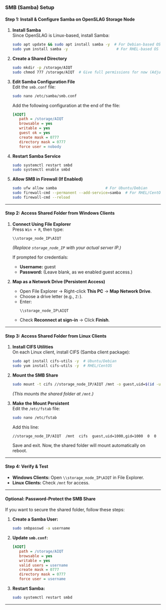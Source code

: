 
### **SMB (Samba) Setup**

#### **Step 1: Install & Configure Samba on OpenSLAG Storage Node**

1. **Install Samba**  
   Since OpenSLAG is Linux-based, install Samba:

   ```bash
   sudo apt update && sudo apt install samba -y  # For Debian-based OS
   sudo yum install samba -y                      # For RHEL-based OS
   ```

2. **Create a Shared Directory**  
   ```bash
   sudo mkdir -p /storage/AIQT
   sudo chmod 777 /storage/AIQT  # Give full permissions for now (Adjust as needed)
   ```

3. **Edit Samba Configuration File**  
   Edit the `smb.conf` file:

   ```bash
   sudo nano /etc/samba/smb.conf
   ```

   Add the following configuration at the end of the file:

   ```ini
   [AIQT]
      path = /storage/AIQT
      browsable = yes
      writable = yes
      guest ok = yes
      create mask = 0777
      directory mask = 0777
      force user = nobody
   ```

4. **Restart Samba Service**  
   ```bash
   sudo systemctl restart smbd
   sudo systemctl enable smbd
   ```

5. **Allow SMB in Firewall (If Enabled)**  
   ```bash
   sudo ufw allow samba                      # For Ubuntu/Debian
   sudo firewall-cmd --permanent --add-service=samba  # For RHEL/CentOS
   sudo firewall-cmd --reload
   ```

---

#### **Step 2: Access Shared Folder from Windows Clients**

1. **Connect Using File Explorer**  
   Press `Win + R`, then type:

   ```
   \\storage_node_IP\AIQT
   ```

   *(Replace `storage_node_IP` with your actual server IP.)*

   If prompted for credentials:
   - **Username:** guest  
   - **Password:** (Leave blank, as we enabled guest access.)

2. **Map as a Network Drive (Persistent Access)**  
   - Open File Explorer → Right-click **This PC** → **Map Network Drive**.  
   - Choose a drive letter (e.g., `Z:`).  
   - Enter:  
     ```
     \\storage_node_IP\AIQT
     ```  
   - Check **Reconnect at sign-in** → Click **Finish**.

---

#### **Step 3: Access Shared Folder from Linux Clients**

1. **Install CIFS Utilities**  
   On each Linux client, install CIFS (Samba client package):

   ```bash
   sudo apt install cifs-utils -y  # Ubuntu/Debian
   sudo yum install cifs-utils -y  # RHEL/CentOS
   ```

2. **Mount the SMB Share**  
   ```bash
   sudo mount -t cifs //storage_node_IP/AIQT /mnt -o guest,uid=$(id -u),gid=$(id -g)
   ```

   *(This mounts the shared folder at `/mnt`.)*

3. **Make the Mount Persistent**  
   Edit the `/etc/fstab` file:

   ```bash
   sudo nano /etc/fstab
   ```

   Add this line:

   ```
   //storage_node_IP/AIQT  /mnt  cifs  guest,uid=1000,gid=1000  0  0
   ```

   Save and exit. Now, the shared folder will mount automatically on reboot.

---

#### **Step 4: Verify & Test**

- **Windows Clients:** Open `\\storage_node_IP\AIQT` in File Explorer.  
- **Linux Clients:** Check `/mnt` for access.

---

#### **Optional: Password-Protect the SMB Share**

If you want to secure the shared folder, follow these steps:

1. **Create a Samba User:**  
   ```bash
   sudo smbpasswd -a username
   ```

2. **Update `smb.conf`:**  
   ```ini
   [AIQT]
      path = /storage/AIQT
      browsable = yes
      writable = yes
      valid users = username
      create mask = 0777
      directory mask = 0777
      force user = username
   ```

3. **Restart Samba:**  
   ```bash
   sudo systemctl restart smbd
   ```

---


